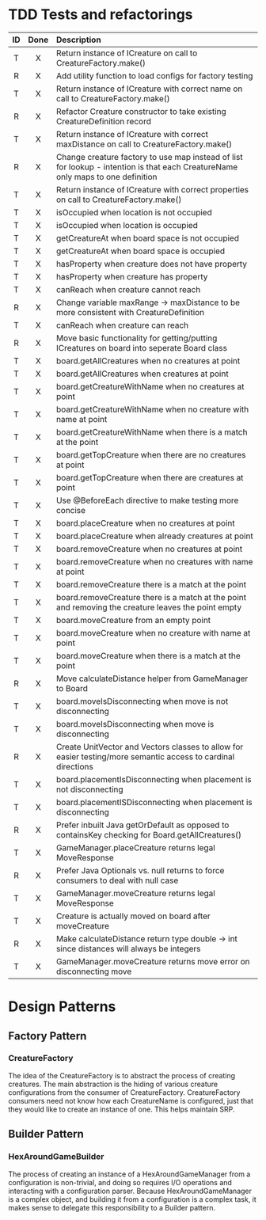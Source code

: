 # TDD Tests and refactorings

| ID | Done | Description                                                                                                                     |
|:--:|:----:|:--------------------------------------------------------------------------------------------------------------------------------|
| T  |  X   | Return instance of ICreature on call to CreatureFactory.make()                                                                  | 
| R  |  X   | Add utility function to load configs for factory testing                                                                        | 
| T  |  X   | Return instance of ICreature with correct name on call to CreatureFactory.make()                                                | 
| R  |  X   | Refactor Creature constructor to take existing CreatureDefinition record                                                        |
| T  |  X   | Return instance of ICreature with correct maxDistance on call to CreatureFactory.make()                                         |
| R  |  X   | Change creature factory to use map instead of list for lookup - intention is that each CreatureName only maps to one definition |
| T  |  X   | Return instance of ICreature with correct properties on call to CreatureFactory.make()                                          | 
| T  |  X   | isOccupied when location is not occupied                                                                                        | 
| T  |  X   | isOccupied when location is occupied                                                                                            |
| T  |  X   | getCreatureAt when board space is not occupied                                                                                  | 
| T  |  X   | getCreatureAt when board space is occupied                                                                                      |
| T  |  X   | hasProperty when creature does not have property                                                                                | 
| T  |  X   | hasProperty when creature has property                                                                                          | 
| T  |  X   | canReach when creature cannot reach                                                                                             | 
| R  |  X   | Change variable maxRange -> maxDistance to be more consistent with CreatureDefinition                                           |
| T  |  X   | canReach when creature can reach                                                                                                | 
| R  |  X   | Move basic functionality for getting/putting ICreatures on board into seperate Board class                                      |
| T  |  X   | board.getAllCreatures when no creatures at point                                                                                | 
| T  |  X   | board.getAllCreatures when creatures at point                                                                                   |
| T  |  X   | board.getCreatureWithName when no creatures at point                                                                            |
| T  |  X   | board.getCreatureWithName when no creature with name at point                                                                   |
| T  |  X   | board.getCreatureWithName when there is a match at the point                                                                    |
| T  |  X   | board.getTopCreature when there are no creatures at point                                                                       |
| T  |  X   | board.getTopCreature when there are creatures at point                                                                          |
| T  |  X   | Use @BeforeEach directive to make testing more concise                                                                          | 
| T  |  X   | board.placeCreature when no creatures at point                                                                                  |
| T  |  X   | board.placeCreature when already creatures at point                                                                             |
| T  |  X   | board.removeCreature when no creatures at point                                                                                 |
| T  |  X   | board.removeCreature when no creatures with name at point                                                                       |
| T  |  X   | board.removeCreature there is a match at the point                                                                              |
| T  |  X   | board.removeCreature there is a match at the point and removing the creature leaves the point empty                             |
| T  |  X   | board.moveCreature from an empty point                                                                                          |
| T  |  X   | board.moveCreature when no creature with name at point                                                                          |
| T  |  X   | board.moveCreature when there is a match at the point                                                                           |
| R  |  X   | Move calculateDistance helper from GameManager to Board                                                                         |
| T  |  X   | board.moveIsDisconnecting when move is not disconnecting                                                                        |
| T  |  X   | board.moveIsDisconnecting when move is disconnecting                                                                            |
| R  |  X   | Create UnitVector and Vectors classes to allow for easier testing/more semantic access to cardinal directions                   |
| T  |  X   | board.placementIsDisconnecting when placement is not disconnecting                                                              |
| T  |  X   | board.placementISDisconnecting when placement is disconnecting                                                                  |
| R  |  X   | Prefer inbuilt Java getOrDefault as opposed to containsKey checking for Board.getAllCreatures()                                 |
| T  |  X   | GameManager.placeCreature returns legal MoveResponse                                                                            |
| R  |  X   | Prefer Java Optionals vs. null returns to force consumers to deal with null case                                                |
| T  |  X   | GameManager.moveCreature returns legal MoveResponse                                                                             |
| T  |  X   | Creature is actually moved on board after moveCreature                                                                          |
| R  |  X   | Make calculateDistance return type double -> int since distances will always be integers                                        |
| T  |  X   | GameManager.moveCreature returns move error on disconnecting move                                                               |

# Design Patterns

## Factory Pattern

### CreatureFactory

The idea of the CreatureFactory is to abstract the process of creating creatures. The main abstraction is
the hiding of various creature configurations from the consumer of CreatureFactory. CreatureFactory consumers
need not know how each CreatureName is configured, just that they would like to create an instance of one.
This helps maintain SRP.

## Builder Pattern

### HexAroundGameBuilder

The process of creating an instance of a HexAroundGameManager from a configuration is non-trivial, and doing so
requires I/O operations and interacting with a configuration parser. Because HexAroundGameManager is a complex object,
and building it from a configuration is a complex task, it makes sense to delegate this responsibility to a
Builder pattern.



